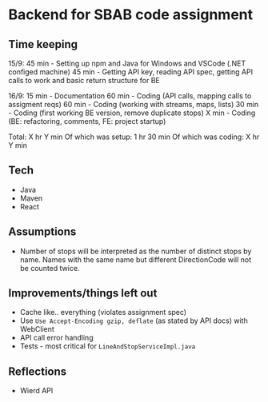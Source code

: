 # Backend for SBAB code assignment

## Time keeping
15/9:
45 min - Setting up npm and Java for Windows and VSCode (.NET configed machine)
45 min - Getting API key, reading API spec, getting API calls to work and basic return structure for BE

16/9:
15 min - Documentation
60 min - Coding (API calls, mapping calls to assigment reqs)
60 min - Coding (working with streams, maps, lists)
30 min - Coding (first working BE version, remove duplicate stops)
X min - Coding (BE: refactoring, comments, FE: project startup)

Total: X hr Y min
Of which was setup: 1 hr 30 min
Of which was coding: X hr Y min

## Tech
* Java
* Maven
* React

## Assumptions
* Number of stops will be interpreted as the number of distinct stops by name. Names with the same name but different DirectionCode will not be counted twice.

## Improvements/things left out
* Cache like.. everything (violates assignment spec)
* Use `Use Accept-Encoding gzip, deflate` (as stated by API docs) with WebClient
* API call error handling
* Tests - most critical for `LineAndStopServiceImpl.java`

## Reflections
* Wierd API
